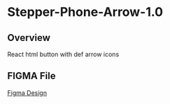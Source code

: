 # Stepper-Phone-Arrow-1.0

## Overview

React html button with def arrow icons

## FIGMA File
[Figma Design](https://www.figma.com/design/Q3aIuqsK0HWrUrOElSFEIb/TORCH-Glare-V1.5.2?node-id=8439-91536&t=omitsV4ZcebFTUSH-4)

